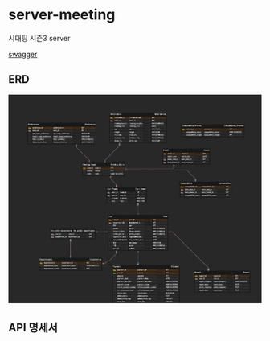 # server-meeting

시대팅 시즌3 server

[swagger](https://meeting.uoslife.com/api/swagger-ui/index.html)

## ERD

![시대팅 ERD](docsource/Sidaeting-erd.png)

## API 명세서
